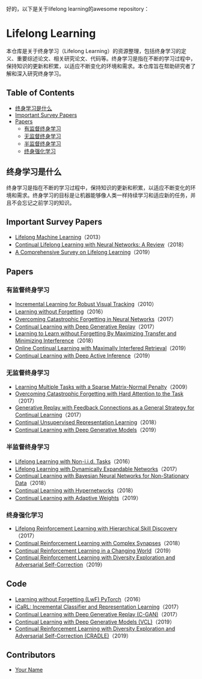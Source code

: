 好的，以下是关于lifelong learning的awesome repository：

# Lifelong Learning

本仓库是关于终身学习（Lifelong Learning）的资源整理，包括终身学习的定义、重要综述论文、相关研究论文、代码等。终身学习是指在不断的学习过程中，保持知识的更新和积累，以适应不断变化的环境和需求。本仓库旨在帮助研究者了解和深入研究终身学习。

## Table of Contents

- [终身学习是什么](#终身学习是什么)
- [Important Survey Papers](#important-survey-papers)
- [Papers](#papers)
  - [有监督终身学习](#有监督终身学习)
  - [无监督终身学习](#无监督终身学习)
  - [半监督终身学习](#半监督终身学习)
  - [终身强化学习](#终身强化学习)

## 终身学习是什么

终身学习是指在不断的学习过程中，保持知识的更新和积累，以适应不断变化的环境和需求。终身学习的目标是让机器能够像人类一样持续学习和适应新的任务，并且不会忘记之前学习的知识。

## Important Survey Papers

- [Lifelong Machine Learning](https://link.springer.com/article/10.1007/s10994-012-5285-2)（2013）
- [Continual Lifelong Learning with Neural Networks: A Review](https://arxiv.org/abs/1802.07569)（2018）
- [A Comprehensive Survey on Lifelong Learning](https://arxiv.org/abs/1904.02775)（2019）

## Papers

### 有监督终身学习

- [Incremental Learning for Robust Visual Tracking](https://ieeexplore.ieee.org/document/5539960)（2010）
- [Learning without Forgetting](https://www.cv-foundation.org/openaccess/content_cvpr_2016/papers/Li_Learning_Without_Forget_CVPR_2016_paper.pdf)（2016）
- [Overcoming Catastrophic Forgetting in Neural Networks](https://arxiv.org/abs/1612.00796)（2017）
- [Continual Learning with Deep Generative Replay](https://arxiv.org/abs/1705.08690)（2017）
- [Learning to Learn without Forgetting By Maximizing Transfer and Minimizing Interference](https://arxiv.org/abs/1810.11910)（2018）
- [Online Continual Learning with Maximally Interfered Retrieval](https://arxiv.org/abs/1906.00562)（2019）
- [Continual Learning with Deep Active Inference](https://arxiv.org/abs/1912.05508)（2019）

### 无监督终身学习

- [Learning Multiple Tasks with a Sparse Matrix-Normal Penalty](https://papers.nips.cc/paper/3650-learning-multiple-tasks-with-a-sparse-matrix-normal-penalty.pdf)（2009）
- [Overcoming Catastrophic Forgetting with Hard Attention to the Task](https://arxiv.org/abs/1707.01694)（2017）
- [Generative Replay with Feedback Connections as a General Strategy for Continual Learning](https://arxiv.org/abs/1705.08651)（2017）
- [Continual Unsupervised Representation Learning](https://arxiv.org/abs/1810.01256)（2018）
- [Continual Learning with Deep Generative Models](https://arxiv.org/abs/1906.05201)（2019）

### 半监督终身学习

- [Lifelong Learning with Non-i.i.d. Tasks](https://papers.nips.cc/paper/2016/hash/8a9a4d2b6d4b3f546d1b9b8b2e6d302d-Abstract.html)（2016）
- [Lifelong Learning with Dynamically Expandable Networks](https://arxiv.org/abs/1708.01547)（2017）
- [Continual Learning with Bayesian Neural Networks for Non-Stationary Data](https://arxiv.org/abs/1802.10133)（2018）
- [Continual Learning with Hypernetworks](https://arxiv.org/abs/1809.00068)（2018）
- [Continual Learning with Adaptive Weights](https://arxiv.org/abs/1905.09788)（2019）

### 终身强化学习

- [Lifelong Reinforcement Learning with Hierarchical Skill Discovery](https://arxiv.org/abs/1711.05763)（2017）
- [Continual Reinforcement Learning with Complex Synapses](https://arxiv.org/abs/1802.09464)（2018）
- [Continual Reinforcement Learning in a Changing World](https://arxiv.org/abs/1901.11373)（2019）
- [Continual Reinforcement Learning with Diversity Exploration and Adversarial Self-Correction](https://arxiv.org/abs/1911.01558)（2019）

## Code

- [Learning without Forgetting (LwF) PyTorch](https://github.com/rahaf-aljundi/LwF-Cross-Task)（2016）
- [iCaRL: Incremental Classifier and Representation Learning](https://github.com/srebuffi/iCaRL)（2017）
- [Continual Learning with Deep Generative Replay (C-GAN)](https://github.com/facebookresearch/agem)（2017）
- [Continual Learning with Deep Generative Models (VCL)](https://github.com/nvcuong/variational-continual-learning)（2019）
- [Continual Reinforcement Learning with Diversity Exploration and Adversarial Self-Correction (CRADLE)](https://github.com/ElementAI/cradle)（2019）

## Contributors

- [Your Name](https://github.com/yourusername)
